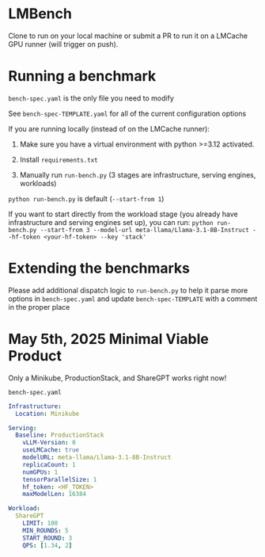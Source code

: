 # LMBench

Clone to run on your local machine or submit a PR to run it on a LMCache GPU runner (will trigger on push).

# Running a benchmark

`bench-spec.yaml` is the only file you need to modify

See `bench-spec-TEMPLATE.yaml` for all of the current configuration options

If you are running locally (instead of on the LMCache runner):

1. Make sure you have a virtual environment with python >=3.12 activated.

2. Install `requirements.txt`

3. Manually run `run-bench.py` (3 stages are infrastructure, serving engines, workloads)

`python run-bench.py` is default (`--start-from 1`)

If you want to start directly from the workload stage (you already have infrastructure and serving engines set up), you can run:
`python run-bench.py --start-from 3 --model-url meta-llama/Llama-3.1-8B-Instruct --hf-token <your-hf-token> --key 'stack'`

# Extending the benchmarks

Please add additional dispatch logic to `run-bench.py` to help it parse more options
in `bench-spec.yaml` and update `bench-spec-TEMPLATE` with a comment in the proper place


# May 5th, 2025 Minimal Viable Product

Only a Minikube, ProductionStack, and ShareGPT works right now!

`bench-spec.yaml`

```yaml
Infrastructure:
  Location: Minikube

Serving:
  Baseline: ProductionStack
    vLLM-Version: 0
    useLMCache: true
    modelURL: meta-llama/Llama-3.1-8B-Instruct
    replicaCount: 1
    numGPUs: 1
    tensorParallelSize: 1
    hf_token: <HF_TOKEN>
    maxModelLen: 16384

Workload:
  ShareGPT
    LIMIT: 100
    MIN_ROUNDS: 5
    START_ROUND: 3
    QPS: [1.34, 2]
```